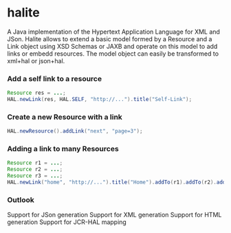 halite
======

A Java implementation of the Hypertext Application Language for XML and JSon.
Halite allows to extend a basic model formed by a Resource and a Link object using XSD Schemas or JAXB and
operate on this model to add links or embedd resources. The model object can easily be transformed to xml+hal or 
json+hal.

### Add a self link to a resource
```java
Resource res = ...; 
HAL.newLink(res, HAL.SELF, "http://...").title("Self-Link");
```

### Create a new Resource with a link
```java
HAL.newResource().addLink("next", "page=3");
``` 

### Adding a link to many Resources
```java
Resource r1 = ...;
Resource r2 = ...;
Resource r3 = ...;
HAL.newLink("home", "http://...").title("Home").addTo(r1).addTo(r2).addTo(r3);
```

### Outlook
Support for JSon generation
Support for XML generation
Support for HTML generation
Support for JCR-HAL mapping
